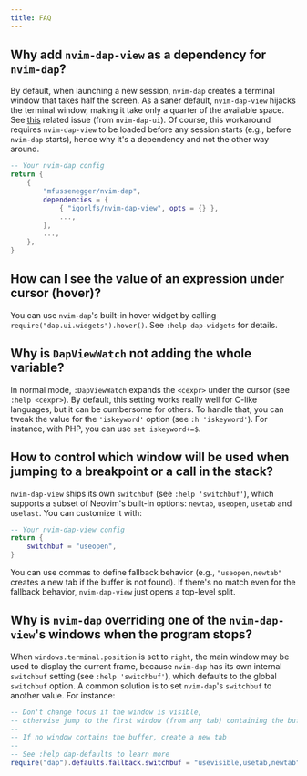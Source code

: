 ```yaml
---
title: FAQ
---
```


## Why add `nvim-dap-view` as a dependency for `nvim-dap`?

By default, when launching a new session, `nvim-dap` creates a terminal window that takes half the screen. As a saner default, `nvim-dap-view` hijacks the terminal window, making it take only a quarter of the available space. See [this](https://github.com/rcarriga/nvim-dap-ui/issues/407) related issue (from `nvim-dap-ui`). Of course, this workaround requires `nvim-dap-view` to be loaded before any session starts (e.g., before `nvim-dap` starts), hence why it's a dependency and not the other way around.

```lua
-- Your nvim-dap config
return {
    {
        "mfussenegger/nvim-dap",
        dependencies = {
            { "igorlfs/nvim-dap-view", opts = {} },
            ...,
        },
        ...,
    },
}
```

## How can I see the value of an expression under cursor (hover)?

You can use `nvim-dap`'s built-in hover widget by calling `require("dap.ui.widgets").hover()`. See `:help dap-widgets` for details.

## Why is `DapViewWatch` not adding the whole variable?

In normal mode, `:DapViewWatch` expands the `<cexpr>` under the cursor (see `:help <cexpr>`). By default, this setting works really well for C-like languages, but it can be cumbersome for others. To handle that, you can tweak the value for the `'iskeyword'` option (see `:h 'iskeyword'`). For instance, with PHP, you can use `set iskeyword+=$`.

## How to control which window will be used when jumping to a breakpoint or a call in the stack?

`nvim-dap-view` ships its own `switchbuf` (see `:help 'switchbuf'`), which supports a subset of Neovim's built-in options: `newtab`, `useopen`, `usetab` and `uselast`. You can customize it with:

```lua
-- Your nvim-dap-view config
return {
    switchbuf = "useopen",
}
```

You can use commas to define fallback behavior (e.g., `"useopen,newtab"` creates a new tab if the buffer is not found). If there's no match even for the fallback behavior, `nvim-dap-view` just opens a top-level split.

## Why is `nvim-dap` overriding one of the `nvim-dap-view`'s windows when the program stops?

When `windows.terminal.position` is set to `right`, the main window may be used to display the current frame, because `nvim-dap` has its own internal `switchbuf` setting (see `:help 'switchbuf'`), which defaults to the global `switchbuf` option. A common solution is to set `nvim-dap`'s `switchbuf` to another value. For instance:

```lua
-- Don't change focus if the window is visible,
-- otherwise jump to the first window (from any tab) containing the buffer
--
-- If no window contains the buffer, create a new tab
--
-- See :help dap-defaults to learn more
require("dap").defaults.fallback.switchbuf = "usevisible,usetab,newtab"
```
